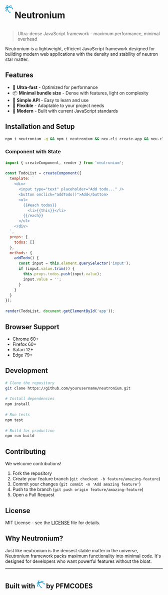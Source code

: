 <div style="display: flex; align-items: center; gap: 5px"><img src="./neutronium.png" style="width: 25px; margin-bottom: 20px"><h1>Neutronium</h1></div>

> Ultra-dense JavaScript framework - maximum performance, minimal overhead

Neutronium is a lightweight, efficient JavaScript framework designed for building modern web applications with the density and stability of neutron star matter.

## Features

* 🚀 **Ultra-fast** - Optimized for performance
* 📦 **Minimal bundle size** - Dense with features, light on complexity
* 🎯 **Simple API** - Easy to learn and use
* 🔧 **Flexible** - Adaptable to your project needs
* 🌟 **Modern** - Built with current JavaScript standards

## Installation and Setup

```bash
npm i neutronium -g && npm i neutronium && neu-cli create-app && neu-cli start --watch
```

### Component with State

```javascript
import { createComponent, render } from 'neutronium';

const TodoList = createComponent({
  template: `
    <div>
      <input type="text" placeholder="Add todo..." />
      <button onclick="addTodo()">Add</button>
      <ul>
        {{#each todos}}
          <li>{{this}}</li>
        {{/each}}
      </ul>
    </div>
  `,
  props: {
    todos: []
  },
  methods: {
    addTodo() {
      const input = this.element.querySelector('input');
      if (input.value.trim()) {
        this.props.todos.push(input.value);
        input.value = '';
      }
    }
  }
});

render(TodoList, document.getElementById('app'));
```

## Browser Support

* Chrome 60+
* Firefox 60+
* Safari 12+
* Edge 79+

## Development

```bash
# Clone the repository
git clone https://github.com/yourusername/neutronium.git

# Install dependencies
npm install

# Run tests
npm test

# Build for production
npm run build
```

## Contributing

We welcome contributions!

1. Fork the repository
2. Create your feature branch (`git checkout -b feature/amazing-feature`)
3. Commit your changes (`git commit -m 'Add amazing feature'`)
4. Push to the branch (`git push origin feature/amazing-feature`)
5. Open a Pull Request

## License

MIT License - see the [LICENSE](LICENSE) file for details.

## Why Neutronium?

Just like neutronium is the densest stable matter in the universe, Neutronium framework packs maximum functionality into minimal code. It's designed for developers who want powerful features without the bloat.

---
<div style="display: flex; align-items: center; gap: 5px; font-weight: bolder"><h2>Built with</h2><img src="./neutronium.png" style="width: 25px"><h2> by PFMCODES </h2></div>
